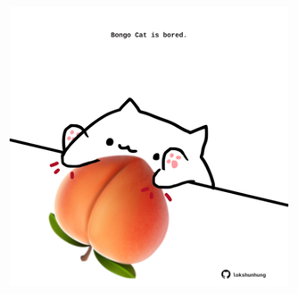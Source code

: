 <!-- built at 05/03/2025, 09:00:28 UTC -->
<p align="center">
  <img width="500" height="500" src="./ReadmeImage.svg">
</p>
